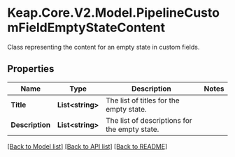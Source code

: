 # Keap.Core.V2.Model.PipelineCustomFieldEmptyStateContent
Class representing the content for an empty state in custom fields.

## Properties

Name | Type | Description | Notes
------------ | ------------- | ------------- | -------------
**Title** | **List&lt;string&gt;** | The list of titles for the empty state. | 
**Description** | **List&lt;string&gt;** | The list of descriptions for the empty state. | 

[[Back to Model list]](../README.md#documentation-for-models) [[Back to API list]](../README.md#documentation-for-api-endpoints) [[Back to README]](../README.md)

